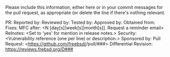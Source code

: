 Please include this information, either here or in your commit messages for the
pull request, as appropriate (or delete the line if there's nothing relevant.

PR:		<If and which Problem Report is related.>
Reported by:	<If someone else reported the issue.>
Reviewed by:	<If someone else reviewed your modification.>
Tested by:	<If someone else tested the change.>
Approved by:	<If you needed approval for this commit.>
Obtained from:	<If the change is from a third party.>
Fixes:		<Short hash and title line of commit fixed by this change>
MFC after:	<N [day[s]|week[s]|month[s]].  Request a reminder email>
Relnotes:	<Set to 'yes' for mention in release notes.>
Security:	<Vulnerability reference (one per line) or description.>
Sponsored by:	<If the change was sponsored by an organization.>
Pull Request:	<https://github.com/freebsd/<repo>/pull/###>
Differential Revision:	<https://reviews.frebsd.org/D###>
